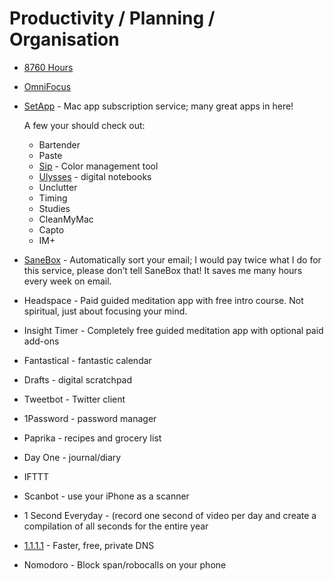 # Productivity / Planning / Organisation

* [8760 Hours](http://leovogel.com/links/8760hours)
* [OmniFocus](http://leovogel.com/links/omnifocus)
* [SetApp](https://go.setapp.com/invite/0b5ff45c-92d7-4dc2-ae3e-21f73f5e1817) - Mac app subscription service; many great apps in here!

    A few your should check out:

  * Bartender
  * Paste
  * [Sip](https://sipapp.io/) - Color management tool
  * [Ulysses](http://leovogel.com/links/ulyssesapp) - digital notebooks
  * Unclutter
  * Timing
  * Studies
  * CleanMyMac
  * Capto
  * IM+

* [SaneBox](https://sanebox.com/t/fn37m) - Automatically sort your email; I would pay twice what I do for this service, please don’t tell SaneBox that! It saves me many hours every week on email.
* Headspace - Paid guided meditation app with free intro course. Not spiritual, just about focusing your mind.
* Insight Timer - Completely free guided meditation app with optional paid add-ons
* Fantastical - fantastic calendar
* Drafts - digital scratchpad
* Tweetbot - Twitter client
* 1Password - password manager
* Paprika - recipes and grocery list
* Day One - journal/diary
* IFTTT
* Scanbot - use your iPhone as a scanner
* 1 Second Everyday - \(record one second of video per day and create a compilation of all seconds for the entire year
* [1.1.1.1](https://amzn.to/2H77uN3) - Faster, free, private DNS
* Nomodoro - Block span/robocalls on your phone

